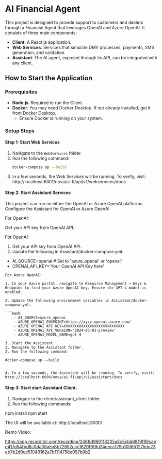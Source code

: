 # AI Financial Agent

This project is designed to provide support to customers and dealers through a Financial Agent that leverages OpenAI and Azure OpenAI. It consists of three main components:

- **Client**: A React.js application.
- **Web Services**: Services that simulate DMV processes, payments, SMS generation, and validation.
- **Assistant**: The AI agent, exposed through its API, can be integrated with any client.

## How to Start the Application

### Prerequisites

- **Node.js**: Required to run the Client.
- **Docker**: You may need Docker Desktop. If not already installed, get it from Docker Desktop.
  - Ensure Docker is running on your system.

### Setup Steps

#### Step 1: Start Web Services

1. Navigate to the `WebServices` folder.
2. Run the following command:
   ```bash
   docker-compose up --build

3. In a few seconds, the Web Services will be running. To verify, visit: http://localhost:8001/nova/ai-fi/api/v1/webservices/docs

#### Step 2: Start Assistant Services
This project can run on either the OpenAI or Azure OpenAI platforms.
Configure the Assistant for OpenAI or Azure OpenAI


For OpenAI:

Get your API key from OpenAI API.

For OpenAI:

   1. Get your API key from OpenAI API.
   2. Update the following in Assistant/docker-compose.yml:

   - AI_SOURCE=openai # Set to 'azure_openai' or 'openai'
   - OPENAI_API_KEY='Your OpenAI API Key here'

    For Azure OpenAI:

    1. In your Azure portal, navigate to Resource Management → Keys & Endpoint to find your Azure OpenAI key. Ensure the GPT-4 model is enabled.

    2. Update the following environment variables in Assistant/docker-compose.yml:

    ```bash
        - AI_SOURCE=azure_openai
        - AZURE_OPENAI_ENDPOINT=https://xyzz.openai.azure.com/
        - AZURE_OPENAI_API_KEY=XXXXXXXXXXXXXXXXXXXXXXXXXXXX
        - AZURE_OPENAI_API_VERSION='2024-05-01-preview'
        - AZURE_OPENAI_MODEL_NAME=gpt-4

    3. Start the Assistant
    1. Navigate to the Assistant folder.
    2. Run the following command:
        
    docker-compose up --build


    4. In a few seconds, the Assistant will be running. To verify, visit: http://localhost:8000/nova/ai-fi/api/v1/assistant/docs

#### Step 3: Start  start Assistant Client.

1. Navigate to the client/assistant_client folder.
2. Run the following commands:

npm install
npm start

The UI will be available at: http://localhost:3000/

Demo Video:

https://app.recorditor.com/recording/2466d969113205a3c5cbb6819f99caee417d54fbd8c0da06a5e8b72652ccc1829f9f9d24eecc179b100651275dc23eb7b2d9ee51049162a7bf114758e057b0b2